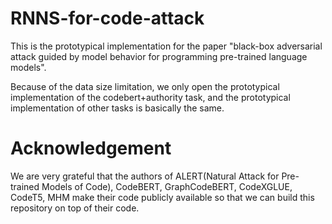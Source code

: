 # RNNS-for-code-attack
This is the prototypical implementation for the paper "black-box adversarial attack guided by model behavior for programming pre-trained language models".

Because of the data size limitation, we only open the prototypical implementation of the codebert+authority task, and the prototypical implementation of other tasks is basically the same.

# Acknowledgement
We are very grateful that the authors of ALERT(Natural Attack for Pre-trained Models of Code), CodeBERT, GraphCodeBERT, CodeXGLUE, CodeT5, MHM make their code publicly available so that we can build this repository on top of their code. 

